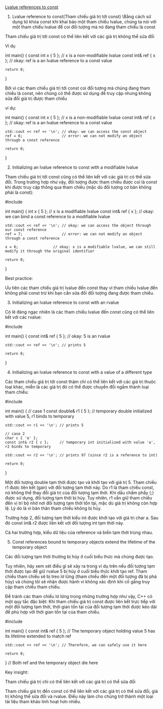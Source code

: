 [Lvalue references to const](https://www.learncpp.com/cpp-tutorial/lvalue-references-to-const/)

1. Lvalue reference to const(Tham chiếu giá trị tới const)
\Bằng cách sử dụng từ khóa const khi khai báo một tham chiếu lvalue, chúng ta nói với một tham chiếu lvalue để coi đối tượng mà nó đang tham chiếu là const

Tham chiếu giá trị tới const có thể liên kết với các giá trị không thể sửa đổi

Ví dụ

int main()
{
    const int x { 5 };    // x is a non-modifiable lvalue
    const int& ref { x }; // okay: ref is a an lvalue reference to a const value

    return 0;
}

Bởi vì các tham chiếu giá trị tới const coi đối tượng mà chúng đang tham chiếu là const, nên chúng có thể được sử dụng để truy cập nhưng không sửa đổi giá trị được tham chiếu

ví dụ:


int main()
{
    const int x { 5 };    // x is a non-modifiable lvalue
    const int& ref { x }; // okay: ref is a an lvalue reference to a const value

    std::cout << ref << '\n'; // okay: we can access the const object
    ref = 6;                  // error: we can not modify an object through a const reference

    return 0;
}

2. Initializing an lvalue reference to const with a modifiable lvalue

Tham chiếu giá trị tới const cũng có thể liên kết với các giá trị có thể sửa đổi. Trong trường hợp như vậy, đối tượng được tham chiếu được coi là const khi được truy cập thông qua tham chiếu (mặc dù đối tượng cơ bản không phải là const):

#include <iostream>

int main()
{
    int x { 5 };          // x is a modifiable lvalue
    const int& ref { x }; // okay: we can bind a const reference to a modifiable lvalue

    std::cout << ref << '\n'; // okay: we can access the object through our const reference
    ref = 7;                  // error: we can not modify an object through a const reference

    x = 6;                // okay: x is a modifiable lvalue, we can still modify it through the original identifier

    return 0;
}

Best practice:

Ưu tiên các tham chiếu giá trị lvalue đến const thay vì tham chiếu lvalue đến không phải const trừ khi bạn cần sửa đổi đối tượng đang được tham chiếu.

3. Initializing an lvalue reference to const with an rvalue

Có lẽ đáng ngạc nhiên là các tham chiếu lvalue đến const cũng có thể liên kết với các rvalue:

#include <iostream>

int main()
{
    const int& ref { 5 }; // okay: 5 is an rvalue

    std::cout << ref << '\n'; // prints 5

    return 0;
}

4. Initializing an lvalue reference to const with a value of a different type

Các tham chiếu giá trị tới const thậm chí có thể liên kết với các giá trị thuộc loại khác, miễn là các giá trị đó có thể được chuyển đổi ngầm thành loại tham chiếu:

#include <iostream>

int main()
{
    // case 1
    const double& r1 { 5 };  // temporary double initialized with value 5, r1 binds to temporary

    std::cout << r1 << '\n'; // prints 5

    // case 2
    char c { 'a' };
    const int& r2 { c };     // temporary int initialized with value 'a', r2 binds to temporary

    std::cout << r2 << '\n'; // prints 97 (since r2 is a reference to int)

    return 0;
}

Một đối tượng double tạm thời được tạo và khởi tạo với giá trị 5.
Tham chiếu r1 được liên kết (gán) với đối tượng tạm thời này.
Do r1 là tham chiếu const, nó không thể thay đổi giá trị của đối tượng tạm thời.
Khi dấu chấm phẩy (;) được sử dụng, đối tượng tạm thời bị hủy. Tuy nhiên, r1 vẫn giữ tham chiếu đến vị trí bộ nhớ nơi đối tượng tạm thời tồn tại, mặc dù giá trị không còn hợp lệ. Lý do là vì bản thân tham chiếu không bị hủy.

Trường hợp 2, đối tượng tạm thời kiểu int được khởi tạo với giá trị char a. Sau đó const int& r2 được liên kết với đối tượng int tạm thời này.

Cả hai trường hợp, kiểu dữ liệu của reference và biến tạm thời trùng nhau.

5. Const references bound to temporary objects extend the lifetime of the temporary object

Các đối tượng tạm thời thường bị hủy ở cuối biểu thức mà chúng được tạo.

Tuy nhiên, hãy xem xét điều gì sẽ xảy ra trong ví dụ trên nếu đối tượng tạm thời được tạo để giữ rvalue 5 bị hủy ở cuối biểu thức khởi tạo ref. Tham chiếu tham chiếu sẽ bị treo lơ lửng (tham chiếu đến một đối tượng đã bị phá hủy) và chúng tôi sẽ nhận được hành vi không xác định khi cố gắng truy cập tham chiếu tham chiếu.

Để tránh các tham chiếu lơ lửng trong những trường hợp như vậy, C++ có một quy tắc đặc biệt: Khi tham chiếu giá trị const được liên kết trực tiếp với một đối tượng tạm thời, thời gian tồn tại của đối tượng tạm thời được kéo dài để phù hợp với thời gian tồn tại của tham chiếu.

#include <iostream>

int main()
{
    const int& ref { 5 }; // The temporary object holding value 5 has its lifetime extended to match ref

    std::cout << ref << '\n'; // Therefore, we can safely use it here

    return 0;
} // Both ref and the temporary object die here

Key insight:

Tham chiếu giá trị chỉ có thể liên kết với các giá trị có thể sửa đổi

Tham chiếu giá trị đến const có thể liên kết với các giá trị có thể sửa đổi, giá trị không thể sửa đổi và rvalue. Điều này làm cho chúng trở thành một loại tài liệu tham khảo linh hoạt hơn nhiều.
